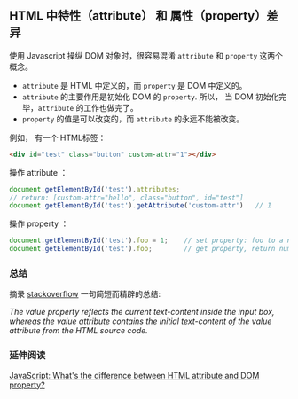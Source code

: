
## HTML 中特性（attribute） 和 属性（property）差异

使用 Javascript 操纵 DOM 对象时，很容易混淆 `attribute` 和 `property` 这两个概念。

* `attribute` 是 HTML 中定义的，而 `property` 是 DOM 中定义的。
* `attribute` 的主要作用是初始化 DOM 的 `property`. 所以， 当 DOM 初始化完毕，`attribute` 的工作也做完了。
* `property` 的值是可以改变的，而 `attribute` 的永远不能被改变。

例如， 有一个 HTML标签：
```html
<div id="test" class="button" custom-attr="1"></div>
```

操作 attribute ：
```javascript
document.getElementById('test').attributes; 
// return: [custom-attr="hello", class="button", id="test"]
document.getElementById('test').getAttribute('custom-attr')   // 1
```

操作 property ：
```javascript
document.getElementById('test').foo = 1;    // set property: foo to a number: 1
document.getElementById('test').foo;        // get property, return number: 1
```

### 总结

摘录 [stackoverflow](https://stackoverflow.com/questions/6003819/what-is-the-difference-between-properties-and-attributes-in-html#answer-6004028) 一句简短而精辟的总结:

*The value property reflects the current text-content inside the input box, whereas the value attribute contains the initial text-content of the value attribute from the HTML source code.*

### 延伸阅读
[JavaScript: What's the difference between HTML attribute and DOM property?](https://joji.me/en-us/blog/html-attribute-vs-dom-property/)   

